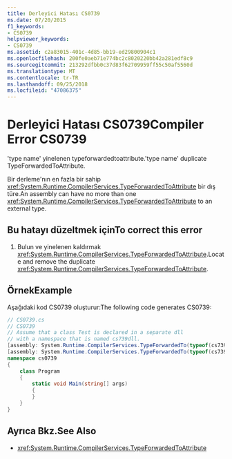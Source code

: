 ```yaml
---
title: Derleyici Hatası CS0739
ms.date: 07/20/2015
f1_keywords:
- CS0739
helpviewer_keywords:
- CS0739
ms.assetid: c2a83015-401c-4d85-bb19-ed29800904c1
ms.openlocfilehash: 200fe0aeb71e774bc2c8020220bb42a281edf8c9
ms.sourcegitcommit: 213292dfbb0c37d83f62709959ff55c50af5560d
ms.translationtype: MT
ms.contentlocale: tr-TR
ms.lasthandoff: 09/25/2018
ms.locfileid: "47086375"
---
```

# <a name="compiler-error-cs0739"></a><span data-ttu-id="30589-102">Derleyici Hatası CS0739</span><span class="sxs-lookup"><span data-stu-id="30589-102">Compiler Error CS0739</span></span>
<span data-ttu-id="30589-103">'type name' yinelenen typeforwardedtoattribute.</span><span class="sxs-lookup"><span data-stu-id="30589-103">'type name' duplicate TypeForwardedToAttribute.</span></span>  
  
 <span data-ttu-id="30589-104">Bir derleme'nın en fazla bir sahip <xref:System.Runtime.CompilerServices.TypeForwardedToAttribute> bir dış türe.</span><span class="sxs-lookup"><span data-stu-id="30589-104">An assembly can have no more than one <xref:System.Runtime.CompilerServices.TypeForwardedToAttribute> to an external type.</span></span>  
  
## <a name="to-correct-this-error"></a><span data-ttu-id="30589-105">Bu hatayı düzeltmek için</span><span class="sxs-lookup"><span data-stu-id="30589-105">To correct this error</span></span>  
  
1.  <span data-ttu-id="30589-106">Bulun ve yinelenen kaldırmak <xref:System.Runtime.CompilerServices.TypeForwardedToAttribute>.</span><span class="sxs-lookup"><span data-stu-id="30589-106">Locate and remove the duplicate <xref:System.Runtime.CompilerServices.TypeForwardedToAttribute>.</span></span>  
  
## <a name="example"></a><span data-ttu-id="30589-107">Örnek</span><span class="sxs-lookup"><span data-stu-id="30589-107">Example</span></span>  
 <span data-ttu-id="30589-108">Aşağıdaki kod CS0739 oluşturur:</span><span class="sxs-lookup"><span data-stu-id="30589-108">The following code generates CS0739:</span></span>  
  
```csharp  
// CS0739.cs  
// CS0739  
// Assume that a class Test is declared in a separate dll  
// with a namespace that is named cs739dll.  
[assembly: System.Runtime.CompilerServices.TypeForwardedTo(typeof(cs739dll.Test))]  
[assembly: System.Runtime.CompilerServices.TypeForwardedTo(typeof(cs739dll.Test))]  
namespace cs0739  
{  
    class Program  
    {  
        static void Main(string[] args)  
        {  
        }  
    }  
}  
```  
  
## <a name="see-also"></a><span data-ttu-id="30589-109">Ayrıca Bkz.</span><span class="sxs-lookup"><span data-stu-id="30589-109">See Also</span></span>

- <xref:System.Runtime.CompilerServices.TypeForwardedToAttribute>
